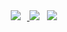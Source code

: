 <a href="https://instagram.com/alpox.dev">
    <img 
        src="http://img.shields.io/badge/-React-blue?style=flat&logo=React&link=https://instagram.com/alpox.dev/"
        style="height : auto; margin-left : 10px; margin-right : 10px;"/>
</a>
<img src="https://img.shields.io/badge/JavaScript-F7DF1E?style=flat-square&logo=JavaScript&logoColor=white"/></a> &nbsp
<img src="https://img.shields.io/badge/Node.js-339933?style=flat-square&logo=Node.js&logoColor=white"/></a> &nbsp
